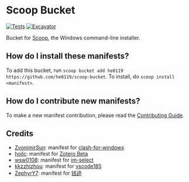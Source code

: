 # Scoop Bucket

<!-- Uncomment the following line after replacing placeholders -->
[![Tests](https://github.com/he0119/scoop-bucket/actions/workflows/ci.yml/badge.svg)](https://github.com/he0119/scoop-bucket/actions/workflows/ci.yml) [![Excavator](https://github.com/he0119/scoop-bucket/actions/workflows/excavator.yml/badge.svg)](https://github.com/he0119/scoop-bucket/actions/workflows/excavator.yml)

Bucket for [Scoop](https://scoop.sh), the Windows command-line installer.

## How do I install these manifests?

To add this bucket, run `scoop bucket add he0119 https://github.com/he0119/scoop-bucket`. To install, do `scoop install <manifest>`.

## How do I contribute new manifests?

To make a new manifest contribution, please read the [Contributing Guide](https://github.com/ScoopInstaller/.github/blob/main/.github/CONTRIBUTING.md).

## Credits

- [ZvonimirSun](https://github.com/ZvonimirSun/scoop-iszy): manifest for [clash-for-windows](https://github.com/Fndroid/clash_for_windows_pkg)
- [hoilc](https://github.com/hoilc/scoop-lemon): manifest for [Zotero Beta](https://www.zotero.org/support/beta_builds)
- [wsw0108](https://github.com/wsw0108/scoop-bucket): manifest for [im-select](https://github.com/daipeihust/im-select)
- [kkzzhizhou](https://github.com/kkzzhizhou/scoop-apps): manifest for [vscode185](https://code.visualstudio.com/)
- [ZephyrY7](https://github.com/ZephyrY7/zault): manifest for [钱迹](https://qianjiapp.com/)
